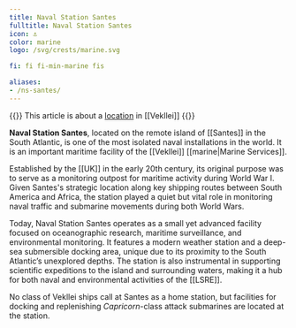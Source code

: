 ```yaml
---
title: Naval Station Santes
fulltitle: Naval Station Santes
icon: ⚓️
color: marine
logo: /svg/crests/marine.svg

fi: fi fi-min-marine fis

aliases:
- /ns-santes/
---
```

{{<note series>}}
 This article is about a [location](/factbook/landscape/places) in [[Vekllei]]
{{</note>}}

**Naval Station Santes**, located on the remote island of [[Santes]] in the South Atlantic, is one of the most isolated naval installations in the world. It is an important maritime facility of the [[Vekllei]] [[marine|Marine Services]].

Established by the [[UK]] in the early 20th century, its original purpose was to serve as a monitoring outpost for maritime activity during World War I. Given Santes's strategic location along key shipping routes between South America and Africa, the station played a quiet but vital role in monitoring naval traffic and submarine movements during both World Wars.

Today, Naval Station Santes operates as a small yet advanced facility focused on oceanographic research, maritime surveillance, and environmental monitoring. It features a modern weather station and a deep-sea submersible docking area, unique due to its proximity to the South Atlantic’s unexplored depths. The station is also instrumental in supporting scientific expeditions to the island and surrounding waters, making it a hub for both naval and environmental activities of the [[LSRE]].

No class of Vekllei ships call at Santes as a home station, but facilities for docking and replenishing *Capricorn*-class attack submarines are located at the station.
